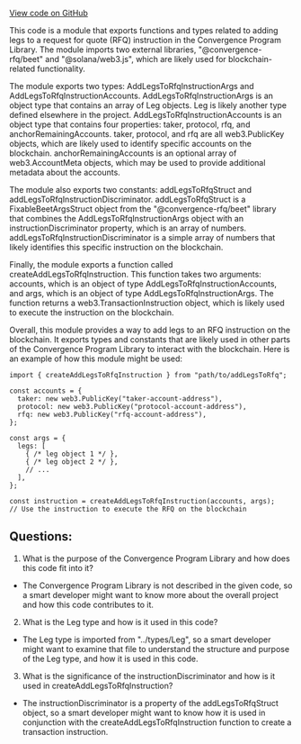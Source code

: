 [View code on GitHub](https://github.com/convergence-rfq/convergence-program-library/rfq/js/generated/instructions/addLegsToRfq.d.ts)

This code is a module that exports functions and types related to adding legs to a request for quote (RFQ) instruction in the Convergence Program Library. The module imports two external libraries, "@convergence-rfq/beet" and "@solana/web3.js", which are likely used for blockchain-related functionality.

The module exports two types: AddLegsToRfqInstructionArgs and AddLegsToRfqInstructionAccounts. AddLegsToRfqInstructionArgs is an object type that contains an array of Leg objects. Leg is likely another type defined elsewhere in the project. AddLegsToRfqInstructionAccounts is an object type that contains four properties: taker, protocol, rfq, and anchorRemainingAccounts. taker, protocol, and rfq are all web3.PublicKey objects, which are likely used to identify specific accounts on the blockchain. anchorRemainingAccounts is an optional array of web3.AccountMeta objects, which may be used to provide additional metadata about the accounts.

The module also exports two constants: addLegsToRfqStruct and addLegsToRfqInstructionDiscriminator. addLegsToRfqStruct is a FixableBeetArgsStruct object from the "@convergence-rfq/beet" library that combines the AddLegsToRfqInstructionArgs object with an instructionDiscriminator property, which is an array of numbers. addLegsToRfqInstructionDiscriminator is a simple array of numbers that likely identifies this specific instruction on the blockchain.

Finally, the module exports a function called createAddLegsToRfqInstruction. This function takes two arguments: accounts, which is an object of type AddLegsToRfqInstructionAccounts, and args, which is an object of type AddLegsToRfqInstructionArgs. The function returns a web3.TransactionInstruction object, which is likely used to execute the instruction on the blockchain.

Overall, this module provides a way to add legs to an RFQ instruction on the blockchain. It exports types and constants that are likely used in other parts of the Convergence Program Library to interact with the blockchain. Here is an example of how this module might be used:

```
import { createAddLegsToRfqInstruction } from "path/to/addLegsToRfq";

const accounts = {
  taker: new web3.PublicKey("taker-account-address"),
  protocol: new web3.PublicKey("protocol-account-address"),
  rfq: new web3.PublicKey("rfq-account-address"),
};

const args = {
  legs: [
    { /* leg object 1 */ },
    { /* leg object 2 */ },
    // ...
  ],
};

const instruction = createAddLegsToRfqInstruction(accounts, args);
// Use the instruction to execute the RFQ on the blockchain
```
## Questions: 
 1. What is the purpose of the Convergence Program Library and how does this code fit into it?
- The Convergence Program Library is not described in the given code, so a smart developer might want to know more about the overall project and how this code contributes to it.

2. What is the Leg type and how is it used in this code?
- The Leg type is imported from "../types/Leg", so a smart developer might want to examine that file to understand the structure and purpose of the Leg type, and how it is used in this code.

3. What is the significance of the instructionDiscriminator and how is it used in createAddLegsToRfqInstruction?
- The instructionDiscriminator is a property of the addLegsToRfqStruct object, so a smart developer might want to know how it is used in conjunction with the createAddLegsToRfqInstruction function to create a transaction instruction.
